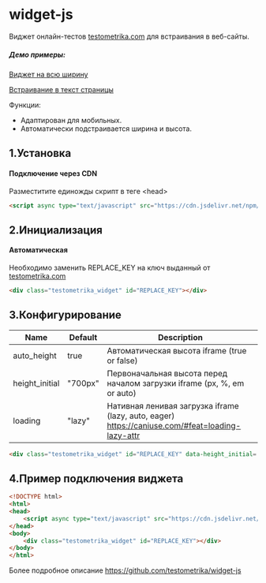 # widget-js
Виджет онлайн-тестов [testometrika.com](https://testometrika.com) для встраивания в веб-сайты.
##### Демо примеры:
[Виджет на всю ширину](https://testometrika.com/w/demo/)

[Встраивание в текст страницы](https://testometrika.com/w/demo/blog.html)

Функции:
- Адаптирован для мобильных.
- Автоматически подстраивается ширина и высота.


1.Установка
-----------------------------------

#### Подключение через CDN
Разместитите единожды скрипт в теге \<head\> 
```html
<script async type="text/javascript" src="https://cdn.jsdelivr.net/npm/@testometrika/widget@1/index.min.js"></script>
```

2.Инициализация
-----------------------------------
#### Автоматическая
Необходимо заменить REPLACE_KEY на ключ выданный от [testometrika.com](https://testometrika.com)
```html
<div class="testometrika_widget" id="REPLACE_KEY"></div>
```

3.Конфигурирование
-----------------------------------
| Name                | Default   | Description                                                                                             |
| ------------------- |-----------| --------------------------------------------------------------------------------------------------------|
| auto_height         | true      | Автоматическая высота iframe (true or false)                                                            |
| height_initial      | "700px"   | Первоначальная высота перед началом загрузки iframe (px, %, em or auto)                                 | 
| loading             | "lazy"    | Нативная ленивая загрузка iframe (lazy, auto, eager) https://caniuse.com/#feat=loading-lazy-attr        |

```html
<div class="testometrika_widget" id="REPLACE_KEY" data-height_initial='700px' data-auto_height='true'></div>
```

4.Пример подключения виджета
-----------------------------------
```html
<!DOCTYPE html>
<html>
<head>
    <script async type="text/javascript" src="https://cdn.jsdelivr.net/npm/@testometrika/widget@1/index.min.js"></script>
</head>
<body>
    <div class="testometrika_widget" id="REPLACE_KEY"></div>
</body>
</html>
```
Более подробное описание https://github.com/testometrika/widget-js
